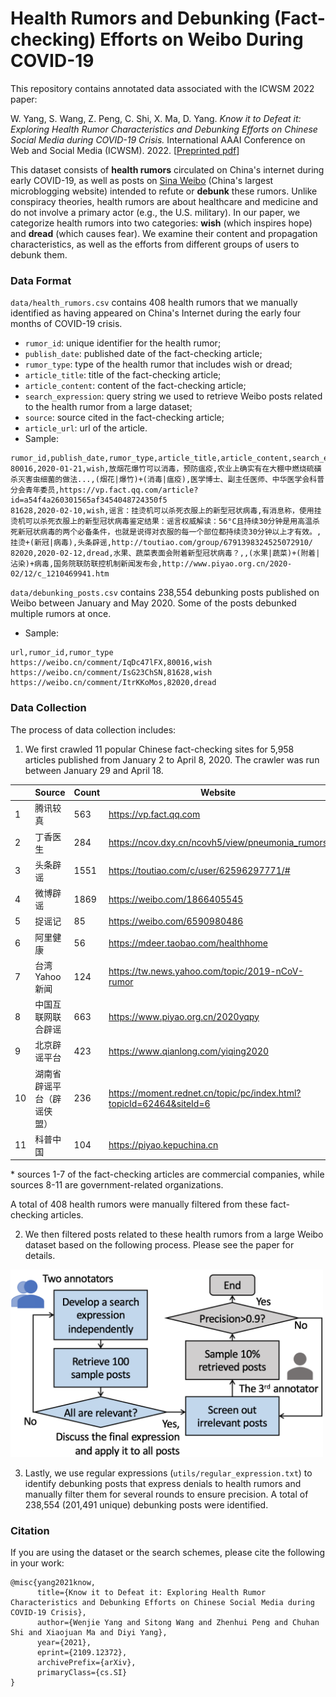 # Health Rumors and Debunking (Fact-checking) Efforts on Weibo During COVID-19

This repository contains annotated data associated with the ICWSM 2022 paper:

W. Yang, S. Wang, Z. Peng, C. Shi, X. Ma, D. Yang.  *Know it to Defeat it: Exploring Health Rumor Characteristics and Debunking Efforts on Chinese Social Media during COVID-19 Crisis.* International AAAI Conference on Web and Social Media (ICWSM). 2022. [[Preprinted pdf](https://arxiv.org/abs/2109.12372)]

This dataset consists of **health rumors** circulated on China's internet during early COVID-19, as well as posts on [Sina Weibo](https://weibo.com) (China's largest microblogging website) intended to refute or **debunk** these rumors. Unlike conspiracy theories, health rumors are about healthcare and medicine and do not involve a primary actor (e.g., the U.S. military). In our paper, we categorize health rumors into two categories: **wish** (which inspires hope) and **dread** (which causes fear). We examine their content and propagation characteristics, as well as the efforts from different groups of users to debunk them. 



### Data Format

`data/health_rumors.csv` contains 408 health rumors that we manually identified as having appeared on China's Internet during the early four months of COVID-19 crisis.

* `rumor_id`: unique identifier for the health rumor;
* `publish_date`: published date of the fact-checking article;
* `rumor_type`: type of the health rumor that includes wish or dread;
* `article_title`: title of the fact-checking article;
* `article_content`: content of the fact-checking article;
* `search_expression`: query string we used to retrieve Weibo posts related to the health rumor from a large dataset;
* `source`: source cited in the fact-checking article;
* `article_url`: url of the article.
* Sample:

```
rumor_id,publish_date,rumor_type,article_title,article_content,search_expression,source,article_url
80016,2020-01-21,wish,放烟花爆竹可以消毒，预防瘟疫,农业上确实有在大棚中燃烧硫磺杀灭害虫细菌的做法...,(烟花|爆竹)+(消毒|瘟疫),医学博士、副主任医师、中华医学会科普分会青年委员,https://vp.fact.qq.com/article?id=a54f4a260301565af3454048724350f5
81628,2020-02-10,wish,谣言：挂烫机可以杀死衣服上的新型冠状病毒,有消息称，使用挂烫机可以杀死衣服上的新型冠状病毒鉴定结果：谣言权威解读：56°C且持续30分钟是用高温杀死新冠状病毒的两个必备条件，也就是说得对衣服的每一个部位都持续烫30分钟以上才有效。,挂烫+(新冠|病毒),头条辟谣,http://toutiao.com/group/6791398324525072910/
82020,2020-02-12,dread,水果、蔬菜表面会附着新型冠状病毒？,,(水果|蔬菜)+(附着|沾染)+病毒,国务院联防联控机制新闻发布会,http://www.piyao.org.cn/2020-02/12/c_1210469941.htm
```

`data/debunking_posts.csv` contains 238,554 debunking posts published on Weibo between January and May 2020. Some of the posts debunked multiple rumors at once.

* Sample:

```
url,rumor_id,rumor_type
https://weibo.cn/comment/IqDc47lFX,80016,wish
https://weibo.cn/comment/IsG23ChSN,81628,wish
https://weibo.cn/comment/ItrKKoMos,82020,dread
```



### Data Collection

The process of data collection includes:

1. We first crawled 11 popular Chinese fact-checking sites for 5,958 articles published from January 2 to April 8, 2020. The crawler was run between January 29 and April 18.

|      | Source                     | Count | Website                                                      |
| ---- | -------------------------- | ----- | ------------------------------------------------------------ |
| 1    | 腾讯较真                   | 563   | https://vp.fact.qq.com                                       |
| 2    | 丁香医生                   | 284   | https://ncov.dxy.cn/ncovh5/view/pneumonia_rumors             |
| 3    | 头条辟谣                   | 1551  | https://toutiao.com/c/user/62596297771/#                     |
| 4    | 微博辟谣                   | 1869  | https://weibo.com/1866405545                                 |
| 5    | 捉谣记                     | 85    | https://weibo.com/6590980486                                 |
| 6    | 阿里健康                   | 56    | https://mdeer.taobao.com/healthhome                          |
| 7    | 台湾Yahoo新闻              | 124   | https://tw.news.yahoo.com/topic/2019-nCoV-rumor              |
| 8    | 中国互联网联合辟谣         | 663   | https://www.piyao.org.cn/2020yqpy                            |
| 9    | 北京辟谣平台               | 423   | https://www.qianlong.com/yiqing2020                          |
| 10   | 湖南省辟谣平台（辟谣侠盟） | 236   | https://moment.rednet.cn/topic/pc/index.html?topicId=62464&siteId=6 |
| 11   | 科普中国                   | 104   | https://piyao.kepuchina.cn                                   |

\* sources 1-7 of the fact-checking articles are commercial companies, while sources 8-11 are government-related organizations.

A total of 408 health rumors were manually filtered from these fact-checking articles.

2. We then filtered posts related to these health rumors from a large Weibo dataset based on the following process. Please see the paper for details.

<img src="pic/annotationProcess.png" alt="annotationProcess" width="500" />

3. Lastly, we use regular expressions (`utils/regular_expression.txt`) to identify debunking posts that express denials to health rumors and manually filter them for several rounds to ensure precision. A total of 238,554 (201,491 unique) debunking posts were identified.



### Citation

If you are using the dataset or the search schemes, please cite the following in your work:

```
@misc{yang2021know,
      title={Know it to Defeat it: Exploring Health Rumor Characteristics and Debunking Efforts on Chinese Social Media during COVID-19 Crisis}, 
      author={Wenjie Yang and Sitong Wang and Zhenhui Peng and Chuhan Shi and Xiaojuan Ma and Diyi Yang},
      year={2021},
      eprint={2109.12372},
      archivePrefix={arXiv},
      primaryClass={cs.SI}
}
```

